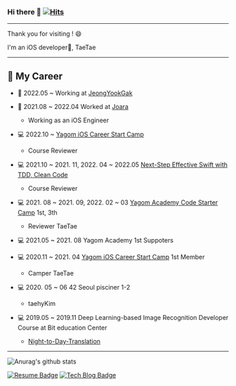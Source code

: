 ### Hi there 👋 [![Hits](https://hits.seeyoufarm.com/api/count/incr/badge.svg?url=https%3A%2F%2Fgithub.com%2Fuuu1101&count_bg=%2379C83D&title_bg=%23555555&icon=&icon_color=%23E7E7E7&title=hits&edge_flat=false)](https://hits.seeyoufarm.com)

---
Thank you for visiting ! 😄   

 I'm an iOS developer📱, TaeTae 

---
💼 My Career 
---
 - 💼 2022.05 ~ Working at [JeongYookGak](https://www.jeongyookgak.com/index) 
 - 💼 2021.08 ~ 2022.04 Worked at [Joara](https://www.joara.com/) 
   - Working as an iOS Engineer

 - 💻 2022.10 ~ [Yagom iOS Career Start Camp](https://www.yagom-academy.kr/about) 
   - Course Reviewer
 - 💻 2021.10 ~ 2021. 11, 2022. 04 ~ 2022.05 [Next-Step Effective Swift with TDD, Clean Code](https://github.com/next-step?q=swift&type=all&language=&sort=)  
   - Course Reviewer
 - 💻 2021. 08 ~ 2021. 09, 2022. 02 ~ 03 [Yagom Academy Code Starter Camp](https://www.yagom-academy.kr/camp/code-starter) 1st, 3th 
   - Reviewer TaeTae
 - 💻 2021.05 ~ 2021. 08 Yagom Academy 1st Suppoters
 - 💻 2020.11 ~ 2021. 04 [Yagom iOS Career Start Camp](https://www.yagom-academy.kr/about) 1st Member
   - Camper TaeTae
 - 💻 2020. 05 ~ 06 42 Seoul pisciner 1-2
   - taehyKim
 - 💻 2019.05 ~ 2019.11 Deep Learning-based Image Recognition Developer Course at Bit education Center
   - [Night-to-Day-Translation](https://gitlab.com/deeva/Night-to-Day-Image-translation)  
 
 ---
 ![Anurag's github stats](https://github-readme-stats.vercel.app/api?username=uuu1101) 
<!--
**uuu1101/uuu1101** is a ✨ _special_ ✨ repository because its `README.md` (this file) appears on your GitHub profile.

Here are some ideas to get you started:


 
- 🔭 I’m currently working on ...
- 🌱 I’m currently learning ...
- 👯 I’m looking to collaborate on ...
- 🤔 I’m looking for help with ...
- 💬 Ask me about ...
- 📫 How to reach me: ...
- 😄 Pronouns: ...
- ⚡ Fun fact: ...
-->

[![Resume Badge](https://img.shields.io/badge/-Resume-black?logo=notion&logoColor=white?style=flat&link=https://www.notion.so/a3c307a112f244bf8840418ba6aa4162)](https://www.notion.so/a3c307a112f244bf8840418ba6aa4162)
[![Tech Blog Badge](https://img.shields.io/badge/T-Tistory-lightgrey?style=flat&llogo=Telegraph&logoColor=white&link=https://taetae-dev.tistory.com/)](https://taetae-dev.tistory.com/)
